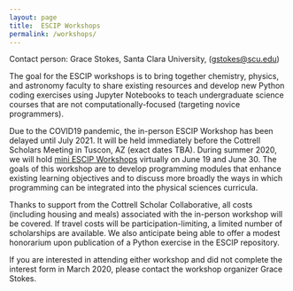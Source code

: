 ```yaml
---
layout: page
title:  ESCIP Workshops
permalink: /workshops/
---
```


Contact person: Grace Stokes, Santa Clara University, (<gstokes@scu.edu>)
 
The goal for the ESCIP workshops is to bring together chemistry, physics, and astronomy faculty to share existing resources and develop new Python coding exercises using Jupyter Notebooks to teach undergraduate science courses that are not computationally-focused (targeting novice programmers).

Due to the COVID19 pandemic, the in-person ESCIP Workshop has been delayed until July 2021. It will be held immediately before the Cottrell Scholars Meeting in Tuscon, AZ (exact dates TBA). 
During summer 2020, we will hold [mini ESCIP Workshops](/workshops/2020) virtually on June 19 and June 30. The goals of this workshop are to develop programming modules that enhance existing learning objectives and to discuss more broadly the ways in which programming can be integrated into the physical sciences curricula.

Thanks to support from the Cottrell Scholar Collaborative, all costs (including housing and meals) associated with the in-person workshop will be covered. If travel costs will be participation-limiting, a limited number of scholarships are available. We also anticipate being able to offer a modest honorarium upon publication of a Python exercise in the ESCIP repository. 

If you are interested in attending either workshop and did not complete the interest form in March 2020, please contact the workshop organizer Grace Stokes.

<!--  At this workshop, we will share lived experiences (successes/pitfalls) of instructors who have incorporated coding exercises into science courses. Newer users will work together with experienced faculty to develop new modules for use in the classroom. As a work product of the conference, the attendees will help design and contribute to a web-based repository of Jupyter Notebooks and resources for implementing them most effectively.
If you are interested in participating, please complete this [survey](https://docs.google.com/forms/d/e/1FAIpQLScM1ce7vc0OhwI-_IQBAItNDtgbHVqhDL_HoqosBjTugwKU2g/viewform) by Monday, March 5, 2020. --->
